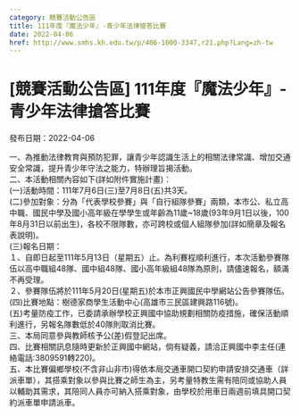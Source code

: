 ```yaml
---
category: 競賽活動公告區
title: 111年度『魔法少年』-青少年法律搶答比賽
date: 2022-04-06
href: http://www.smhs.kh.edu.tw/p/406-1000-3347,r21.php?Lang=zh-tw
---
```


# [競賽活動公告區] 111年度『魔法少年』-青少年法律搶答比賽

發布日期：2022-04-06

一、為推動法律教育與預防犯罪，讓青少年認識生活上的相關法律常識、增加交通安全常識，提升青少年守法之能力，特辦理旨揭活動。  
二、本活動相關內容如下(詳如附件實施計畫)：  
(一)活動時間：111年7月6日(三)至7月8日(五)共3天。  
(二)參加對象：分為「代表學校參賽」與「自行組隊參賽」兩類，本市公、私立高中職、國民中學及國小高年級在學學生或年齡為11歲~18歲(93年9月1日以後，100年8月31日以前出生)，各校不限隊數，亦可跨校或個人組隊參加(詳如簡章及報名表說明)。  
(三)報名日期：  
１、自即日起至111年5月13日（星期五）止。為利賽程順利進行，本次活動參賽隊伍以高中職組48隊、國中組48隊、國小高年級組48隊為原則，請儘速報名，額滿不再受理。  
２、參賽隊伍將於111年5月20日(星期五)於本市正興國民中學網站公告參賽隊伍。  
(四)比賽地點：樹德家商學生活動中心(高雄市三民區建興路116號)。  
(五)考量防疫工作，已委請承辦學校正興國中協助規劃相關防疫措施，確保活動順利進行，另報名隊數低於40隊則取消比賽。  
三、本局同意參與教師核予公(差)假登記出席。  
四、比賽相關訊息隨時更新於正興國中網站，倘有疑義，請洽正興國中李主任(連絡電話:3809591轉220)。  
五、本比賽偏鄉學校(不含非山非市)得依本局交通車開口契約申請安排交通車（詳派車單），其搭乘對象以參與比賽之師生為主，另考量特教生需有陪同或協助人員以輔助其需求，其陪同人員亦可納入搭乘對象，由學校於用車日兩週前填具開口契約派車單申請派車。

